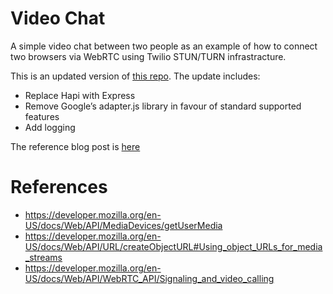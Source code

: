 # Video Chat

A simple video chat between two people as an example of how to connect two browsers via WebRTC using Twilio STUN/TURN infrastracture.

This is an updated version of [this repo](https://github.com/philnash/video-chat). The update includes: 
* Replace Hapi with Express
* Remove Google’s adapter.js library in favour of standard supported features
* Add logging

The reference blog post is [here](https://www.twilio.com/blog/2014/12/set-phasers-to-stunturn-getting-started-with-webrtc-using-node-js-socket-io-and-twilios-nat-traversal-service.html)

# References
* https://developer.mozilla.org/en-US/docs/Web/API/MediaDevices/getUserMedia
* https://developer.mozilla.org/en-US/docs/Web/API/URL/createObjectURL#Using_object_URLs_for_media_streams
* https://developer.mozilla.org/en-US/docs/Web/API/WebRTC_API/Signaling_and_video_calling
